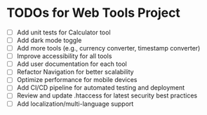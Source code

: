 # TODOs for Web Tools Project

- [ ] Add unit tests for Calculator tool
- [ ] Add dark mode toggle
- [ ] Add more tools (e.g., currency converter, timestamp converter)
- [ ] Improve accessibility for all tools
- [ ] Add user documentation for each tool
- [ ] Refactor Navigation for better scalability
- [ ] Optimize performance for mobile devices
- [ ] Add CI/CD pipeline for automated testing and deployment
- [ ] Review and update .htaccess for latest security best practices
- [ ] Add localization/multi-language support
